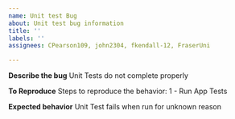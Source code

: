```yaml
---
name: Unit test Bug
about: Unit test bug information
title: ''
labels: ''
assignees: CPearson109, john2304, fkendall-12, FraserUni

---
```


**Describe the bug**
Unit Tests do not complete properly

**To Reproduce**
Steps to reproduce the behavior:
1 - Run App Tests

**Expected behavior**
Unit Test fails when run for unknown reason
